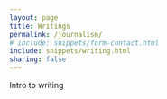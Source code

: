```yaml
---
layout: page
title: Writings
permalink: /journalism/
# include: snippets/form-contact.html
include: snippets/writing.html
sharing: false
---
```

Intro to writing